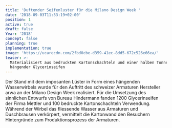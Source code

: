 ```yaml
---
title: 'Duftender Seifenluster für die Milano Design Week '
date: '2018-09-03T11:33:19+02:00'
position: 1
active: true
draft: false
Year: '2018'
concept: false
planning: true
implementation: true
image: 'https://ucarecdn.com/2fbd0cbe-d359-41ec-8dd5-672c526e66ea/'
teaser: >-
  Materialisiert aus bedruckten Kartonschachteln und einer halben Tonne
  hängender Glycerinseifen
---
```

Der Stand mit dem imposanten Lüster in Form eines hängenden Wasserwirbels wurde für den Auftritt des schweizer Armaturen Hersteller arwa an der Milano Design Week realisiert. Für die Umsetzung des sinnlichen Entwurfs von Bureau Hindermann fanden 1200 Glycerinseifen der Firma Mettler und 100 bedruckte Kartonschachteln Verwendung. Während der Wirbel das fliessende Wasser aus Armaturen und Duschbrausen verkörpert, vermittelt die Kartonwand den Besuchern Hintergründe zum Produktionsprozess der Armaturen.
